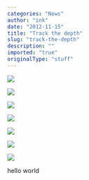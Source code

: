 ```yaml
---
categories: "News"
author: "ink"
date: "2012-11-15"
title: "Track the depth"
slug: "track-the-depth"
description: ""
imported: "true"
originalType: "stuff"
---
```



![](24.jpg) 

![](23.jpg) 

![](25.jpg) 

![](26_0.jpg) 

![](21.jpg) 

![](22.jpg) 

![](27.jpg) 

hello world